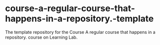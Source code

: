 # course-a-regular-course-that-happens-in-a-repository.-template
The template repository for the  Course A regular course that happens in a repository. course on Learning Lab.
